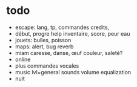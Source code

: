 # todo
- escape: lang, tp, commandes credits, 
- début, progre help inventaire, score, peur eau
- jouets: bulles, poisson
- maps: alert, bug reverb
- miam caresse, danse, œuf couleur, saleté?
- online
- plus commandes vocales
- music lvl=general sounds volume equalization
- nuit